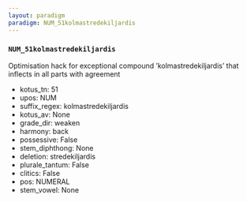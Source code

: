 ```yaml
---
layout: paradigm
paradigm: NUM_51kolmastredekiljardis
---
```

### ` NUM_51kolmastredekiljardis `

Optimisation hack for exceptional compound ’kolmastredekiljardis’ that inflects in all parts with agreement
* kotus_tn: 51
* upos: NUM
* suffix_regex: kolmastredekiljardis
* kotus_av: None
* grade_dir: weaken
* harmony: back
* possessive: False
* stem_diphthong: None
* deletion: stredekiljardis
* plurale_tantum: False
* clitics: False
* pos: NUMERAL
* stem_vowel: None
